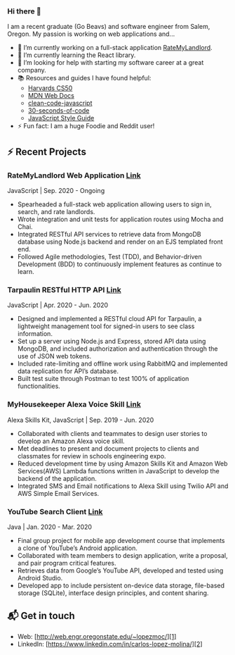### Hi there 👋

<!--
**Carlos231/Carlos231** is a ✨ _special_ ✨ repository because its `README.md` (this file) appears on your GitHub profile.

Here are some ideas to get you started:

- 🔭 I’m currently working on ...
- 🌱 I’m currently learning ...
- 👯 I’m looking to collaborate on ...
- 🤔 I’m looking for help with ...
- 💬 Ask me about ...
- 📫 How to reach me: ...
- 😄 Pronouns: ...
- ⚡ Fun fact: ...
-->

I am a recent graduate (Go Beavs) and software engineer from Salem, Oregon. My passion is working on web applications and...

- 🔭 I’m currently working on a full-stack application [RateMyLandlord][3].
- 🌱 I’m currently learning the React library.
- 🤔 I’m looking for help with starting my software career at a great company.
- 📚 Resources and guides I have found helpful:
  -  [Harvards CS50][10] 
  -  [MDN Web Docs][11]
  -  [clean-code-javascript][4]
  -  [30-seconds-of-code][8]
  -  [JavaScript Style Guide][9]
- ⚡ Fun fact: I am a huge Foodie and Reddit user!

## :zap: Recent Projects

### RateMyLandlord Web Application [Link][3]
JavaScript | Sep. 2020 - Ongoing
- Spearheaded a full-stack web application allowing users to sign in, search, and
rate landlords.
- Wrote integration and unit tests for application routes using Mocha and Chai.
- Integrated RESTful API services to retrieve data from MongoDB database using
Node.js backend and render on an EJS templated front end.
- Followed Agile methodologies, Test (TDD), and Behavior-driven Development
(BDD) to continuously implement features as continue to learn.

### Tarpaulin RESTful HTTP API [Link][5]
JavaScript | Apr. 2020 - Jun. 2020
- Designed and implemented a RESTful cloud API for Tarpaulin, a lightweight management tool for signed-in users to see class information.
- Set up a server using Node.js and Express, stored API data using MongoDB, and included authorization and authentication through the use of JSON web tokens.
- Included rate-limiting and offline work using RabbitMQ and implemented data replication for API’s database.
- Built test suite through Postman to test 100% of application functionalities.

### MyHousekeeper Alexa Voice Skill [Link][6]
Alexa Skills Kit, JavaScript | Sep. 2019 - Jun. 2020
- Collaborated with clients and teammates to design user stories to develop an Amazon Alexa voice skill.
- Met deadlines to present and document projects to clients and classmates for review in schools engineering expo.
- Reduced development time by using Amazon Skills Kit and Amazon Web Services(AWS) Lambda functions written in JavaScript to develop the backend of the application.
- Integrated SMS and Email notifications to Alexa Skill using Twilio API and AWS Simple Email Services.

### YouTube Search Client [Link][7]
Java | Jan. 2020 - Mar. 2020
- Final group project for mobile app development course that implements a clone of YouTube’s Android application.
- Collaborated with team members to design application, write a proposal, and pair program critical features.
- Retrieves data from Google’s YouTube API, developed and tested using
Android Studio.
- Developed app to include persistent on-device data storage, file-based
storage (SQLite), interface design principles, and content sharing.

## 📬 Get in touch

- Web: [http://web.engr.oregonstate.edu/~lopezmoc/][1]
- LinkedIn: [https://www.linkedin.com/in/carlos-lopez-molina/][2]

[1]: http://web.engr.oregonstate.edu/~lopezmoc/
[2]: https://www.linkedin.com/in/carlos-lopez-molina/
[3]: https://github.com/Carlos231/rate-my-landlord-web-app
[4]: https://github.com/ryanmcdermott/clean-code-javascript
[5]: https://github.com/Carlos231/CS493-Final-Project
[6]: https://github.com/Carlos231/Airbnb-Voice-Driven-Amazon-Alexa-Application
[7]: https://github.com/Carlos231/CS-492-final-project-youtubesearchclient
[8]: https://github.com/30-seconds/30-seconds-of-code
[9]: https://github.com/airbnb/javascript
[10]: https://cs50.harvard.edu/x/2021/
[11]: https://developer.mozilla.org/en-US/
